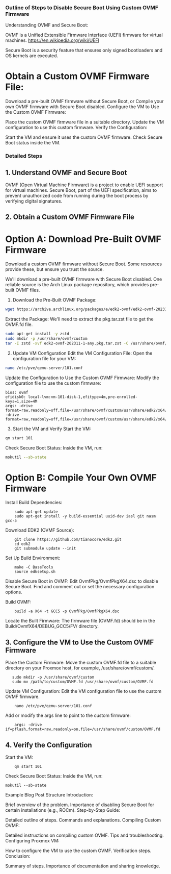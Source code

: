### Outline of Steps to Disable Secure Boot Using Custom OVMF Firmware
Understanding OVMF and Secure Boot:

OVMF is a Unified Extensible Firmware Interface (UEFI) firmware for virtual machines.
https://en.wikipedia.org/wiki/UEFI

Secure Boot is a security feature that ensures only signed bootloaders and OS kernels are executed.

# Obtain a Custom OVMF Firmware File:

Download a pre-built OVMF firmware without Secure Boot, or
Compile your own OVMF firmware with Secure Boot disabled.
Configure the VM to Use the Custom OVMF Firmware:

Place the custom OVMF firmware file in a suitable directory.
Update the VM configuration to use this custom firmware.
Verify the Configuration:

Start the VM and ensure it uses the custom OVMF firmware.
Check Secure Boot status inside the VM.

### Detailed Steps
## 1. Understand OVMF and Secure Boot
OVMF (Open Virtual Machine Firmware) is a project to enable UEFI support for virtual machines. Secure Boot, part of the UEFI specification, aims to prevent unauthorized code from running during the boot process by verifying digital signatures.

## 2. Obtain a Custom OVMF Firmware File

# Option A: Download Pre-Built OVMF Firmware
Download a custom OVMF firmware without Secure Boot. Some resources provide these, but ensure you trust the source.

We'll download a pre-built OVMF firmware with Secure Boot disabled. One reliable source is the Arch Linux package repository, which provides pre-built OVMF files.

1. Download the Pre-Built OVMF Package:
```bash
wget https://archive.archlinux.org/packages/e/edk2-ovmf/edk2-ovmf-202311-1-any.pkg.tar.zst
```

Extract the Package:
We'll need to extract the pkg.tar.zst file to get the OVMF.fd file.
```bash
sudo apt-get install -y zstd
sudo mkdir -p /usr/share/ovmf/custom
tar -I zstd -xvf edk2-ovmf-202311-1-any.pkg.tar.zst -C /usr/share/ovmf/custom
```

2. Update VM Configuration
Edit the VM Configuration File:
Open the configuration file for your VM:
```bash
nano /etc/pve/qemu-server/101.conf
```

Update the Configuration to Use the Custom OVMF Firmware:
Modify the configuration file to use the custom firmware:
```plaintext
bios: ovmf
efidisk0: local-lvm:vm-101-disk-1,efitype=4m,pre-enrolled-keys=1,size=4M
args: -drive format=raw,readonly=off,file=/usr/share/ovmf/custom/usr/share/edk2/x64/OVMF_CODE.fd -drive format=raw,readonly=off,file=/usr/share/ovmf/custom/usr/share/edk2/x64/OVMF_VARS.fd
```

3. Start the VM and Verify
Start the VM:
```bash
qm start 101
```

Check Secure Boot Status:
Inside the VM, run:
```bash
mokutil --sb-state
```

# Option B: Compile Your Own OVMF Firmware
Install Build Dependencies:
```
    sudo apt-get update
    sudo apt-get install -y build-essential uuid-dev iasl git nasm gcc-5
```
Download EDK2 (OVMF Source):
```
    git clone https://github.com/tianocore/edk2.git
    cd edk2
    git submodule update --init
```

Set Up Build Environment:
```
    make -C BaseTools
    source edksetup.sh
```

Disable Secure Boot in OVMF:
Edit OvmfPkg/OvmfPkgX64.dsc to disable Secure Boot. Find and comment out or set the necessary configuration options.

Build OVMF:
```
    build -a X64 -t GCC5 -p OvmfPkg/OvmfPkgX64.dsc
```

Locate the Built Firmware:
The firmware file (OVMF.fd) should be in the Build/OvmfX64/DEBUG_GCC5/FV/ directory.

## 3. Configure the VM to Use the Custom OVMF Firmware
Place the Custom Firmware:
Move the custom OVMF.fd file to a suitable directory on your Proxmox host, for example, /usr/share/ovmf/custom/.
```
   sudo mkdir -p /usr/share/ovmf/custom
   sudo mv /path/to/custom/OVMF.fd /usr/share/ovmf/custom/OVMF.fd
```

Update VM Configuration:
Edit the VM configuration file to use the custom OVMF firmware.
```
    nano /etc/pve/qemu-server/101.conf
```

Add or modify the args line to point to the custom firmware:
```
    args: -drive if=pflash,format=raw,readonly=on,file=/usr/share/ovmf/custom/OVMF.fd
```

## 4. Verify the Configuration
Start the VM:
```
    qm start 101
```
Check Secure Boot Status:
Inside the VM, run:
```
mokutil --sb-state
```

Example Blog Post Structure
Introduction:

Brief overview of the problem.
Importance of disabling Secure Boot for certain installations (e.g., ROCm).
Step-by-Step Guide:

Detailed outline of steps.
Commands and explanations.
Compiling Custom OVMF:

Detailed instructions on compiling custom OVMF.
Tips and troubleshooting.
Configuring Proxmox VM:

How to configure the VM to use the custom OVMF.
Verification steps.
Conclusion:

Summary of steps.
Importance of documentation and sharing knowledge.
